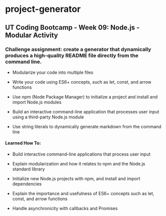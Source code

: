 # project-generator
## UT Coding Bootcamp - Week 09: Node.js - Modular Activity
### Challenge assignment: create a generator that dynamically produces a high-quality README file directly from the command line.
* Modularize your code into multiple files

* Write your code using ES6+ concepts, such as let, const, and arrow functions

* Use npm (Node Package Manager) to initialize a project and install and import Node.js modules

* Build an interactive command-line application that processes user input using a third-party Node.js module

* Use string literals to dynamically generate markdown from the command line

#### Learned How To:

* Build interactive command-line applications that process user input

* Explain modularization and how it relates to npm and the Node.js standard library

* Initialize new Node.js projects with npm, and install and import dependencies

* Explain the importance and usefulness of ES6+ concepts such as let, const, and arrow functions

* Handle asynchronicity with callbacks and Promises
